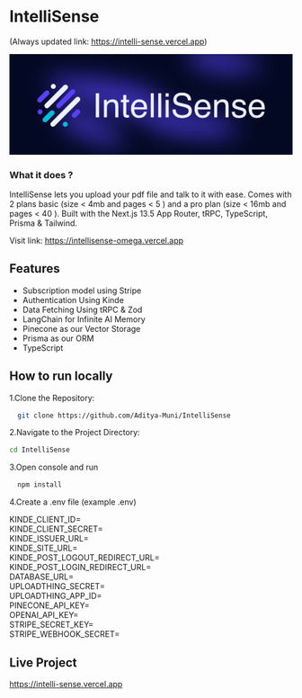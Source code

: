 # IntelliSense
(Always updated link: https://intelli-sense.vercel.app)

[![Project Image](https://raw.githubusercontent.com/Aditya-Muni/IntelliSense/master/public/thumbnail.png)](https://intelli-sense.vercel.app)

### What it does ?
IntelliSense lets you upload your pdf file and talk to it with ease. Comes with 2 plans basic (size < 4mb and pages < 5 ) and a pro plan (size < 16mb and pages < 40 ).
Built with the Next.js 13.5 App Router, tRPC, TypeScript, Prisma & Tailwind.

Visit link: https://intellisense-omega.vercel.app

## Features

- Subscription model using Stripe
- Authentication Using Kinde
- Data Fetching Using tRPC & Zod
- LangChain for Infinite AI Memory
- Pinecone as our Vector Storage
- Prisma as our ORM
- TypeScript



## How to  run locally
1.Clone the Repository:
```bash
  git clone https://github.com/Aditya-Muni/IntelliSense
```

2.Navigate to the Project Directory:
```bash
cd IntelliSense
```

3.Open console and run
```bash
  npm install
``` 
4.Create a .env file (example .env)

KINDE_CLIENT_ID=<br />
KINDE_CLIENT_SECRET=<br />
KINDE_ISSUER_URL=<br />
KINDE_SITE_URL=<br />
KINDE_POST_LOGOUT_REDIRECT_URL=<br />
KINDE_POST_LOGIN_REDIRECT_URL=<br />
DATABASE_URL=<br />
UPLOADTHING_SECRET=<br />
UPLOADTHING_APP_ID=<br />
PINECONE_API_KEY=<br />
OPENAI_API_KEY=<br />
STRIPE_SECRET_KEY=<br />
STRIPE_WEBHOOK_SECRET=<br />



## Live Project

https://intelli-sense.vercel.app
